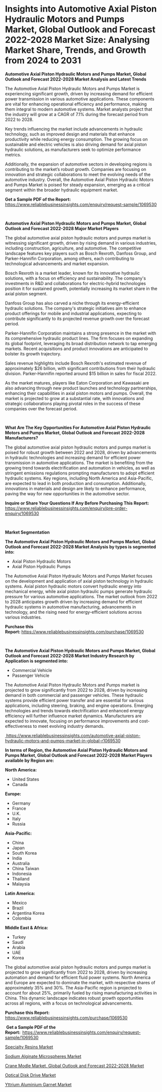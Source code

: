 <p><h1>Insights into Automotive Axial Piston Hydraulic Motors and Pumps Market, Global Outlook and Forecast 2022-2028 Market Size: Analysing Market Share, Trends, and Growth from 2024 to 2031</h1></p><p><strong>Automotive Axial Piston Hydraulic Motors and Pumps Market, Global Outlook and Forecast 2022-2028 Market Analysis and Latest Trends</strong></p>
<p><p>The Automotive Axial Piston Hydraulic Motors and Pumps Market is experiencing significant growth, driven by increasing demand for efficient power transmission in various automotive applications. These components are vital for enhancing operational efficiency and performance, making them integral to modern automotive systems. Market analysts project that the industry will grow at a CAGR of 7.1% during the forecast period from 2022 to 2028.</p><p>Key trends influencing the market include advancements in hydraulic technology, such as improved design and materials that enhance productivity while reducing energy consumption. The growing focus on sustainable and electric vehicles is also driving demand for axial piston hydraulic solutions, as manufacturers seek to optimize performance metrics. </p><p>Additionally, the expansion of automotive sectors in developing regions is contributing to the market’s robust growth. Companies are focusing on innovation and strategic collaborations to meet the evolving needs of the automotive industry. Overall, the Automotive Axial Piston Hydraulic Motors and Pumps Market is poised for steady expansion, emerging as a critical segment within the broader hydraulic equipment market.</p></p>
<p><strong>Get a Sample PDF of the Report:&nbsp;</strong> <a href="https://www.reliablebusinessinsights.com/enquiry/request-sample/1069530">https://www.reliablebusinessinsights.com/enquiry/request-sample/1069530</a></p>
<p>&nbsp;</p>
<p><strong>Automotive Axial Piston Hydraulic Motors and Pumps Market, Global Outlook and Forecast 2022-2028 Major Market Players</strong></p>
<p><p>The global automotive axial piston hydraulic motors and pumps market is witnessing significant growth, driven by rising demand in various industries, including construction, agriculture, and automotive. The competitive landscape features key players such as Bosch Rexroth, Danfoss Group, and Parker-Hannifin Corporation, among others, each contributing to technological advancements and market expansion.</p><p>Bosch Rexroth is a market leader, known for its innovative hydraulic solutions, with a focus on efficiency and sustainability. The company's investments in R&D and collaborations for electric-hybrid technologies position it for sustained growth, potentially increasing its market share in the axial piston segment.</p><p>Danfoss Group has also carved a niche through its energy-efficient hydraulic solutions. The company's strategic initiatives aim to enhance product offerings for mobile and industrial applications, expecting to contribute significantly to its projected revenue growth over the forecast period.</p><p>Parker-Hannifin Corporation maintains a strong presence in the market with its comprehensive hydraulic product lines. The firm focuses on expanding its global footprint, leveraging its broad distribution network to tap emerging markets. Recent acquisitions and product innovations are anticipated to bolster its growth trajectory.</p><p>Sales revenue highlights include Bosch Rexroth's estimated revenue of approximately $26 billion, with significant contributions from their hydraulic division. Parker-Hannifin reported around $15 billion in sales for fiscal 2022.</p><p>As the market matures, players like Eaton Corporation and Kawasaki are also advancing through new product launches and technology partnerships, enhancing their capabilities in axial piston motors and pumps. Overall, the market is projected to grow at a substantial rate, with innovations and strategic collaborations playing pivotal roles in the success of these companies over the forecast period.</p></p>
<p>&nbsp;</p>
<p><strong>What Are The Key Opportunities For Automotive Axial Piston Hydraulic Motors and Pumps Market, Global Outlook and Forecast 2022-2028 Manufacturers?</strong></p>
<p><p>The global automotive axial piston hydraulic motors and pumps market is poised for robust growth between 2022 and 2028, driven by advancements in hydraulic technologies and increasing demand for efficient power transmission in automotive applications. The market is benefiting from the growing trend towards electrification and automation in vehicles, as well as stringent emissions regulations prompting manufacturers to adopt efficient hydraulic systems. Key regions, including North America and Asia-Pacific, are expected to lead in both production and consumption. Additionally, innovations in materials and design are likely to enhance performance, paving the way for new opportunities in the automotive sector.</p></p>
<p><strong>Inquire or Share Your Questions If Any Before Purchasing This Report:</strong> <a href="https://www.reliablebusinessinsights.com/enquiry/pre-order-enquiry/1069530">https://www.reliablebusinessinsights.com/enquiry/pre-order-enquiry/1069530</a></p>
<p>&nbsp;</p>
<p><strong>Market Segmentation</strong></p>
<p><strong>The Automotive Axial Piston Hydraulic Motors and Pumps Market, Global Outlook and Forecast 2022-2028 Market Analysis by types is segmented into:</strong></p>
<p><ul><li>Axial Piston Hydraulic Motors</li><li>Axial Piston Hydraulic Pumps</li></ul></p>
<p><p>The Automotive Axial Piston Hydraulic Motors and Pumps Market focuses on the development and application of axial piston technology in hydraulic systems. Axial piston hydraulic motors convert hydraulic energy into mechanical energy, while axial piston hydraulic pumps generate hydraulic pressure for various automotive applications. The market outlook from 2022 to 2028 anticipates growth driven by increasing demand for efficient hydraulic systems in automotive manufacturing, advancements in technology, and the rising need for energy-efficient solutions across various industries.</p></p>
<p><strong>Purchase this Report:&nbsp;</strong><a href="https://www.reliablebusinessinsights.com/purchase/1069530">https://www.reliablebusinessinsights.com/purchase/1069530</a></p>
<p>&nbsp;</p>
<p><strong>The Automotive Axial Piston Hydraulic Motors and Pumps Market, Global Outlook and Forecast 2022-2028 Market Industry Research by Application is segmented into:</strong></p>
<p><ul><li>Commercial Vehicle</li><li>Passenger Vehicle</li></ul></p>
<p><p>The Automotive Axial Piston Hydraulic Motors and Pumps market is projected to grow significantly from 2022 to 2028, driven by increasing demand in both commercial and passenger vehicles. These hydraulic systems provide efficient power transfer and are essential for various applications, including steering, braking, and engine operations. Emerging technologies and trends towards electrification and enhanced energy efficiency will further influence market dynamics. Manufacturers are expected to innovate, focusing on performance improvements and cost-effectiveness to meet evolving industry demands.</p></p>
<p><a href="https://www.reliablebusinessinsights.com/automotive-axial-piston-hydraulic-motors-and-pumps-market-in-global-r1069530">&nbsp;https://www.reliablebusinessinsights.com/automotive-axial-piston-hydraulic-motors-and-pumps-market-in-global-r1069530</a></p>
<p><strong>In terms of Region, the Automotive Axial Piston Hydraulic Motors and Pumps Market, Global Outlook and Forecast 2022-2028 Market Players available by Region are:</strong></p>
<p>
    <p> <strong> North America: </strong>
        <ul>
            <li>United States</li>
            <li>Canada</li>
        </ul>
        </p> 
    <p> <strong> Europe: </strong>
        <ul>
            <li>Germany</li>
            <li>France</li>
            <li>U.K.</li>
            <li>Italy</li>
            <li>Russia</li>
        </ul>
        </p> 
    <p> <strong> Asia-Pacific: </strong>
        <ul>
            <li>China</li>
            <li>Japan</li>
            <li>South Korea</li>
            <li>India</li>
            <li>Australia</li>
            <li>China Taiwan</li>
            <li>Indonesia</li>
            <li>Thailand</li>
            <li>Malaysia</li>
        </ul>
        </p> 
    <p> <strong> Latin America: </strong>
        <ul>
            <li>Mexico</li>
            <li>Brazil</li>
            <li>Argentina Korea</li>
            <li>Colombia</li>
        </ul>
        </p> 
    <p> <strong> Middle East & Africa: </strong>
        <ul>
            <li>Turkey</li>
            <li>Saudi</li>
            <li>Arabia</li>
            <li>UAE</li>
            <li>Korea</li>
        </ul>
    </p>
    </p>
<p><p>The global automotive axial piston hydraulic motors and pumps market is projected to grow significantly from 2022 to 2028, driven by increasing automation and demand for efficient fluid power systems. North America and Europe are expected to dominate the market, with respective shares of approximately 35% and 30%. The Asia-Pacific region is projected to account for about 25%, primarily fueled by rising manufacturing activities in China. This dynamic landscape indicates robust growth opportunities across all regions, with a focus on technological advancements.</p></p>
<p><strong>Purchase this Report: </strong><a href="https://www.reliablebusinessinsights.com/purchase/1069530">https://www.reliablebusinessinsights.com/purchase/1069530</a></p>
<p>&nbsp;<strong>Get a Sample PDF of the Report:&nbsp;&nbsp;</strong><a href="https://www.reliablebusinessinsights.com/enquiry/request-sample/1069530">https://www.reliablebusinessinsights.com/enquiry/request-sample/1069530</a></p>
<p><strong></strong></p>
<p><p><a href="https://www.linkedin.com/pulse/what-factors-influence-specialty-resins-market-coming-years-product-2kivf?trackingId=18jatAqXTUWHq5oOqoQUow%3D%3D">Specialty Resins Market</a></p><p><a href="https://issuu.com/reportprime-2/docs/sodium-alginate-microspheres-market_ee032fb0e80f08">Sodium Alginate Microspheres Market</a></p><p><a href="https://github.com/kathiestrine5ty/Market-Research-Report-List-1/blob/main/crane-modle-market-global-outlook-and-forecast-2022-2028-market.md">Crane Modle Market, Global Outlook and Forecast 2022-2028 Market</a></p><p><a href="https://medium.com/@ashrafarfi4_21087/the-market-for-optical-disk-drive-market-is-examined-in-this-report-along-with-the-factors-that-97951ed84585">Optical Disk Drive Market</a></p><p><a href="https://medium.com/@sheetal.reportprime/the-yttrium-aluminium-garnet-market-insights-report-offers-an-in-depth-and-thorough-analysis-of-674477d9981f">Yttrium Aluminium Garnet Market</a></p></p>